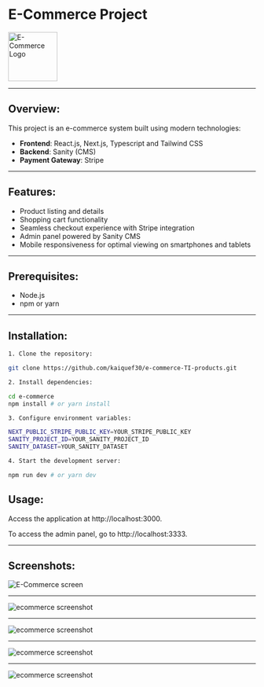# E-Commerce Project

<img src="https://accendadigital.com.br/wp-content/uploads/2020/05/accenda-ecommerce.png" alt="E-Commerce Logo" width="100"/>

---

## Overview:

This project is an e-commerce system built using modern technologies:

- **Frontend**: React.js, Next.js, Typescript and Tailwind CSS
- **Backend**: Sanity (CMS)
- **Payment Gateway**: Stripe

---

## Features:

- Product listing and details
- Shopping cart functionality
- Seamless checkout experience with Stripe integration
- Admin panel powered by Sanity CMS
- Mobile responsiveness for optimal viewing on smartphones and tablets

---

## Prerequisites:

- Node.js
- npm or yarn

---

## Installation:


```bash
1. Clone the repository:

git clone https://github.com/kaiquef30/e-commerce-TI-products.git

2. Install dependencies:

cd e-commerce
npm install # or yarn install

3. Configure environment variables:

NEXT_PUBLIC_STRIPE_PUBLIC_KEY=YOUR_STRIPE_PUBLIC_KEY
SANITY_PROJECT_ID=YOUR_SANITY_PROJECT_ID
SANITY_DATASET=YOUR_SANITY_DATASET

4. Start the development server:

npm run dev # or yarn dev
```

## Usage:

Access the application at http://localhost:3000.

To access the admin panel, go to http://localhost:3333.

---

## Screenshots:
<img src="https://i.ibb.co/DkppQ4P/240321-23h19m26s-screenshot.png" alt="E-Commerce screen"/>

---

<img src="https://i.ibb.co/2NtSgT4/240321-23h25m08s-screenshot.png" alt="ecommerce screenshot"/>

---

<img src="https://i.ibb.co/85SYMcz/240321-23h28m55s-screenshot.png" alt="ecommerce screenshot"/>

---

<img src="https://i.ibb.co/Vg5ThzH/240321-23h29m26s-screenshot.png" alt="ecommerce screenshot"/>

---

<img src="https://i.ibb.co/SyH1Rf2/240321-23h29m40s-screenshot.png" alt="ecommerce screenshot"/>

